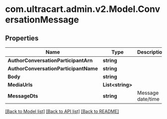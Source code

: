 
# com.ultracart.admin.v2.Model.ConversationMessage

## Properties

Name | Type | Description | Notes
------------ | ------------- | ------------- | -------------
**AuthorConversationParticipantArn** | **string** |  | [optional] 
**AuthorConversationParticipantName** | **string** |  | [optional] 
**Body** | **string** |  | [optional] 
**MediaUrls** | **List&lt;string&gt;** |  | [optional] 
**MessageDts** | **string** | Message date/time | [optional] 

[[Back to Model list]](../README.md#documentation-for-models)
[[Back to API list]](../README.md#documentation-for-api-endpoints)
[[Back to README]](../README.md)

